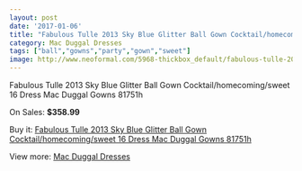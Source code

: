 ```yaml
---
layout: post
date: '2017-01-06'
title: "Fabulous Tulle 2013 Sky Blue Glitter Ball Gown Cocktail/homecoming/sweet 16 Dress Mac Duggal Gowns 81751h"
category: Mac Duggal Dresses
tags: ["ball","gowns","party","gown","sweet"]
image: http://www.neoformal.com/5968-thickbox_default/fabulous-tulle-2013-sky-blue-glitter-ball-gown-cocktail-homecoming-sweet-16-dress-mac-duggal-gowns-81751h.jpg
---
```

Fabulous Tulle 2013 Sky Blue Glitter Ball Gown Cocktail/homecoming/sweet 16 Dress Mac Duggal Gowns 81751h

On Sales: **$358.99**
<a href="https://www.neoformal.com/en/mac-duggal-dresses/2178-fabulous-tulle-2013-sky-blue-glitter-ball-gown-cocktail-homecoming-sweet-16-dress-mac-duggal-gowns-81751h.html"><amp-img layout="responsive" width="600" height="600" src="//www.neoformal.com/5968-thickbox_default/fabulous-tulle-2013-sky-blue-glitter-ball-gown-cocktail-homecoming-sweet-16-dress-mac-duggal-gowns-81751h.jpg" alt="Fabulous Tulle 2013 Sky Blue Glitter Ball Gown Cocktail/homecoming/sweet 16 Dress Mac Duggal Gowns 81751h 0" /></a>
<a href="https://www.neoformal.com/en/mac-duggal-dresses/2178-fabulous-tulle-2013-sky-blue-glitter-ball-gown-cocktail-homecoming-sweet-16-dress-mac-duggal-gowns-81751h.html"><amp-img layout="responsive" width="600" height="600" src="//www.neoformal.com/5970-thickbox_default/fabulous-tulle-2013-sky-blue-glitter-ball-gown-cocktail-homecoming-sweet-16-dress-mac-duggal-gowns-81751h.jpg" alt="Fabulous Tulle 2013 Sky Blue Glitter Ball Gown Cocktail/homecoming/sweet 16 Dress Mac Duggal Gowns 81751h 1" /></a>
<a href="https://www.neoformal.com/en/mac-duggal-dresses/2178-fabulous-tulle-2013-sky-blue-glitter-ball-gown-cocktail-homecoming-sweet-16-dress-mac-duggal-gowns-81751h.html"><amp-img layout="responsive" width="600" height="600" src="//www.neoformal.com/5969-thickbox_default/fabulous-tulle-2013-sky-blue-glitter-ball-gown-cocktail-homecoming-sweet-16-dress-mac-duggal-gowns-81751h.jpg" alt="Fabulous Tulle 2013 Sky Blue Glitter Ball Gown Cocktail/homecoming/sweet 16 Dress Mac Duggal Gowns 81751h 2" /></a>

Buy it: [Fabulous Tulle 2013 Sky Blue Glitter Ball Gown Cocktail/homecoming/sweet 16 Dress Mac Duggal Gowns 81751h](https://www.neoformal.com/en/mac-duggal-dresses/2178-fabulous-tulle-2013-sky-blue-glitter-ball-gown-cocktail-homecoming-sweet-16-dress-mac-duggal-gowns-81751h.html "Fabulous Tulle 2013 Sky Blue Glitter Ball Gown Cocktail/homecoming/sweet 16 Dress Mac Duggal Gowns 81751h")

View more: [Mac Duggal Dresses](https://www.neoformal.com/en/18-mac-duggal-dresses "Mac Duggal Dresses")